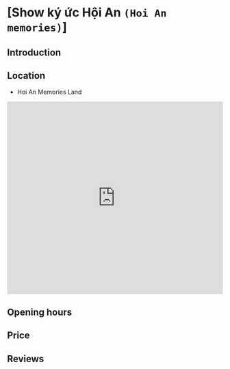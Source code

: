 # [Show ký ức Hội An `(Hoi An memories)`]

## Introduction

## Location

 - Hoi An Memories Land
<div class="map-container">
  <iframe src="https://www.google.com/maps/embed?pb=!1m18!1m12!1m3!1d1918.8249286107625!2d108.33634669839479!3d15.874989799999996!2m3!1f0!2f0!3f0!3m2!1i1024!2i768!4f13.1!3m3!1m2!1s0x31420dd30d5a2e97%3A0xb706b55b652d2588!2sHoi%20An%20Memories%20Land!5e0!3m2!1sen!2s!4v1688231802191!5m2!1sen!2s" width="100%" height="450" style="border:0;" allowfullscreen="" loading="lazy" referrerpolicy="no-referrer-when-downgrade"></iframe>
</div>

## Opening hours

## Price

## Reviews
